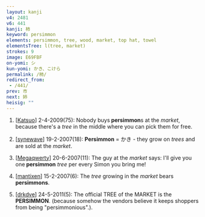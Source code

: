 ```yaml
---
layout: kanji
v4: 2481
v6: 441
kanji: 柿
keyword: persimmon
elements: persimmon, tree, wood, market, top hat, towel
elementsTree: l(tree, market)
strokes: 9
image: E69FBF
on-yomi: シ
kun-yomi: かき、こけら
permalink: /柿/
redirect_from:
 - /441/
prev: 市
next: 姉
heisig: ""
---
```


1) [<a href="http://kanji.koohii.com/profile/Katsuo">Katsuo</a>] 2-4-2009(75): Nobody buys<strong> persimmon</strong>s at the <em>market</em>, because there&#039;s a <em>tree</em> in the middle where you can pick them for free.

2) [<a href="http://kanji.koohii.com/profile/synewave">synewave</a>] 19-2-2007(18): <strong>Persimmon</strong> = かき - they grow on <em>trees</em> and are sold at the <em>market</em>.

3) [<a href="http://kanji.koohii.com/profile/Megaqwerty">Megaqwerty</a>] 20-6-2007(11): The guy at the <em>market</em> says: I&#039;ll give you one<strong> persimmon</strong> <em>tree</em> per every Simon you bring me!

4) [<a href="http://kanji.koohii.com/profile/mantixen">mantixen</a>] 15-2-2007(6): The <em>tree</em> growing in the <em>market</em> bears <strong>persimmons</strong>.

5) [<a href="http://kanji.koohii.com/profile/drkdve">drkdve</a>] 24-5-2011(5): The official TREE of the MARKET is the<strong> PERSIMMON</strong>. (because somehow the vendors believe it keeps shoppers from being &quot;persimmonious&quot;.).


